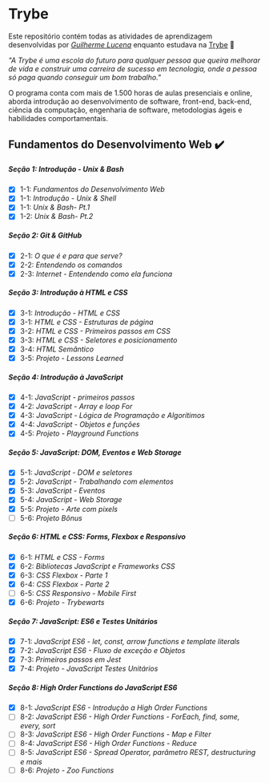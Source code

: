 # Trybe

Este repositório contém todas as atividades de aprendizagem desenvolvidas por _[Guilherme Lucena](https://www.linkedin.com/in/guilherme-lucena-fm94/)_ enquanto estudava na [Trybe](https://www.betrybe.com/) :rocket:

_"A Trybe é uma escola do futuro para qualquer pessoa que queira melhorar de vida e construir uma carreira de sucesso em tecnologia, onde a pessoa só paga quando conseguir um bom trabalho."_

O programa conta com mais de 1.500 horas de aulas presenciais e online, aborda introdução ao desenvolvimento de software, front-end, back-end, ciência da computação, engenharia de software, metodologias ágeis e habilidades comportamentais.

## Fundamentos do Desenvolvimento Web :heavy_check_mark:

##### Seção 1: Introdução - Unix & Bash

- [x] 1-1: _Fundamentos do Desenvolvimento Web_
- [x] 1-1: _Introdução - Unix & Shell_
- [x] 1-1: _Unix & Bash- Pt.1_
- [x] 1-2: _Unix & Bash- Pt.2_

##### Seção 2: Git & GitHub

- [x] 2-1: _O que é e para que serve?_
- [x] 2-2: _Entendendo os comandos_
- [x] 2-3: _Internet - Entendendo como ela funciona_

##### Seção 3: Introdução à HTML e CSS

- [x] 3-1: _Introdução - HTML e CSS_
- [x] 3-1: _HTML e CSS - Estruturas de página_
- [x] 3-2: _HTML e CSS - Primeiros passos em CSS_
- [x] 3-3: _HTML e CSS - Seletores e posicionamento_
- [x] 3-4: _HTML Semântico_
- [x] 3-5: _Projeto - Lessons Learned_

##### Seção 4: Introdução à JavaScript

- [x] 4-1: _JavaScript - primeiros passos_
- [x] 4-2: _JavaScript - Array e loop For_
- [x] 4-3: _JavaScript - Lógica de Programação e Algorítimos_
- [x] 4-4: _JavaScript - Objetos e funções_
- [x] 4-5: _Projeto - Playground Functions_

##### Seção 5: JavaScript: DOM, Eventos e Web Storage

- [x] 5-1: _JavaScript - DOM e seletores_
- [x] 5-2: _JavaScript - Trabalhando com elementos_
- [x] 5-3: _JavaScript - Eventos_
- [x] 5-4: _JavaScript - Web Storage_
- [x] 5-5: _Projeto - Arte com pixels_
- [ ] 5-6: _Projeto Bônus_

##### Seção 6: HTML e CSS: Forms, Flexbox e Responsivo

- [x] 6-1: _HTML e CSS - Forms_
- [x] 6-2: _Bibliotecas JavaScript e Frameworks CSS_
- [x] 6-3: _CSS Flexbox - Parte 1_
- [x] 6-4: _CSS Flexbox - Parte 2_
- [ ] 6-5: _CSS Responsivo - Mobile First_
- [x] 6-6: _Projeto - Trybewarts_

##### Seção 7: JavaScript: ES6 e Testes Unitários

- [x] 7-1: _JavaScript ES6 - let, const, arrow functions e template literals_
- [x] 7-2: _JavaScript ES6 - Fluxo de exceção e Objetos_
- [x] 7-3: _Primeiros passos em Jest_
- [x] 7-4: _Projeto - JavaScript Testes Unitários_

##### Seção 8: High Order Functions do JavaScript ES6

- [x] 8-1: _JavaScript ES6 - Introdução a High Order Functions_
- [ ] 8-2: _JavaScript ES6 - High Order Functions - ForEach, find, some, every, sort_
- [ ] 8-3: _JavaScript ES6 - High Order Functions - Map e Filter_
- [ ] 8-4: _JavaScript ES6 - High Order Functions - Reduce_
- [ ] 8-5: _JavaScript ES6 - Spread Operator, parâmetro REST, destructuring e mais_
- [ ] 8-6: _Projeto - Zoo Functions_
